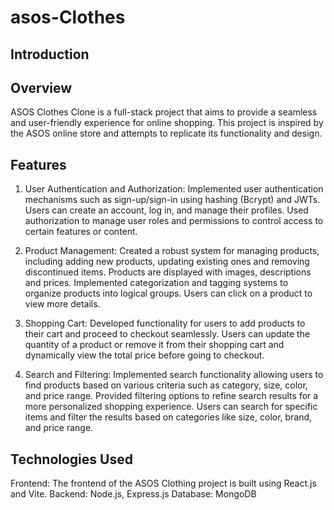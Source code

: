 # asos-Clothes

## Introduction

## Overview
ASOS Clothes Clone is a full-stack project that aims to provide a seamless and user-friendly experience for online shopping. This project is inspired by the ASOS online store and attempts to replicate its functionality and design.

## Features

1. User Authentication and Authorization: Implemented user authentication mechanisms such as sign-up/sign-in using hashing (Bcrypt) and JWTs. Users can create an account, log in, and manage their profiles. Used authorization to manage user roles and permissions to control access to certain features or content.

2. Product Management: Created a robust system for managing products, including adding new products, updating existing ones and removing discontinued items. Products are displayed with images, descriptions and prices. Implemented categorization and tagging systems to organize products into logical groups. Users can click on a product to view more details.

3. Shopping Cart: Developed functionality for users to add products to their cart and proceed to checkout seamlessly. Users can update the quantity of a product or remove it from their shopping cart and dynamically view the total price before going to checkout.

4. Search and Filtering: Implemented search functionality allowing users to find products based on various criteria such as category, size, color, and price range. Provided filtering options to refine search results for a more personalized shopping experience. Users can search for specific items and filter the results based on categories like size, color, brand, and price range.

## Technologies Used
Frontend: The frontend of the ASOS Clothing project is built using React.js and Vite.
Backend: Node.js, Express.js
Database: MongoDB
